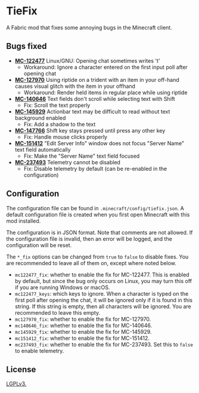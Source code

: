 # TieFix

A Fabric mod that fixes some annoying bugs in the Minecraft client.

## Bugs fixed

* [**MC-122477**](https://bugs.mojang.com/browse/MC-122477) Linux/GNU: Opening chat sometimes writes 't'
  * Workaround: Ignore a character entered on the first input poll after opening chat
* [**MC-127970**](https://bugs.mojang.com/browse/MC-127970) Using riptide on a trident with an item in your off-hand causes visual glitch with the item in your offhand
  * Workaround: Render held items in regular place while using riptide
* [**MC-140646**](https://bugs.mojang.com/browse/MC-140646) Text fields don't scroll while selecting text with Shift
  * Fix: Scroll the text properly
* [**MC-145929**](https://bugs.mojang.com/browse/MC-145929) Actionbar text may be difficult to read without text background enabled
  * Fix: Add a shadow to the text
* [**MC-147766**](https://bugs.mojang.com/browse/MC-147766) Shift key stays pressed until press any other key
  * Fix: Handle mouse clicks properly
* [**MC-151412**](https://bugs.mojang.com/browse/MC-151412) "Edit Server Info" window does not focus "Server Name" text field automatically
  * Fix: Make the "Server Name" text field focused
* [**MC-237493**](https://bugs.mojang.com/browse/MC-237493) Telemetry cannot be disabled
  * Fix: Disable telemetry by default (can be re-enabled in the configuration)

## Configuration

The configuration file can be found in `.minecraft/config/tiefix.json`. A default configuration file is created when you first open Minecraft with this mod installed.

The configuration is in JSON format. Note that comments are not allowed. If the configuration file is invalid, then an error will be logged, and the configuration will be reset.

The `*_fix` options can be changed from `true` to `false` to disable fixes. You are recommended to leave all of them on, except where noted below.

* `mc122477_fix`: whether to enable the fix for MC-122477. This is enabled by default, but since the bug only occurs on Linux, you may turn this off if you are running Windows or macOS.
* `mc122477_keys`: which keys to ignore. When a character is typed on the first poll after opening the chat, it will be ignored only if it is found in this string. If this string is empty, then all characters will be ignored. You are recommended to leave this empty.
* `mc127970_fix`: whether to enable the fix for MC-127970.
* `mc140646_fix`: whether to enable the fix for MC-140646.
* `mc145929_fix`: whether to enable the fix for MC-145929.
* `mc151412_fix`: whether to enable the fix for MC-151412.
* `mc237493_fix`: whether to enable the fix for MC-237493. Set this to `false` to enable telemetry.

## License

[LGPLv3.](LICENSE)
